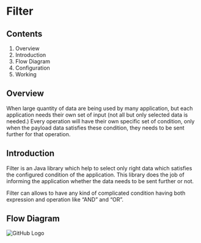 # Filter

## Contents

1. Overview
2. Introduction
3. Flow Diagram
4. Configuration
5. Working

## Overview
When large quantity of data are being used by many application, but each application needs their own set of input (not all but only selected data is needed.) Every operation will have their own specific set of condition, only when the payload data satisfies these condition, they needs to be sent further for that operation.

## Introduction
Filter is an Java library which help to select only right data which satisfies the configured condition of the application. This library does the job of informing the application whether the data needs to be sent further or not.

Filter can allows to have any kind of complicated condition having both expression and operation like “AND” and “OR”.

## Flow Diagram

![GitHub Logo](/Filter/Design.png)
